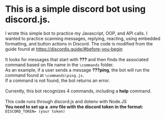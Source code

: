 # This is a simple discord bot using discord.js.

I wrote this simple bot to practice my Javascript, OOP, and API calls.
I wanted to practice scanning messages, replying, reacting, using embedded formatting, and button actions in Discord.
The code is modified from the guide found at https://discordjs.guide/#before-you-begin \
\
It looks for messages that start with **???** and then finds the associated command based on file name in the ```\commands``` folder. \
As an example, if a user sends a message **???ping**, the bot will run the command found at ```\commands\ping.js```. \
If a command is not found, the bot returns an error. \
\
Currently, this bot recognizes 4 commands, including a **help** command.\
\
This code runs through discord.js and dotenv with Node.JS\
**You need to set up a .env file with the discord token in the format:** `DISCORD_TOKEN= (your token)`
